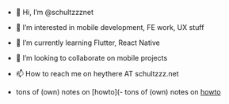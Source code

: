 - 👋 Hi, I’m @schultzzznet
- 👀 I’m interested in mobile development, FE work, UX stuff
- 🌱 I’m currently learning Flutter, React Native
- 💞️ I’m looking to collaborate on mobile projects
- 📫 How to reach me on heythere AT schultzzz.net

- tons of (own) notes on [howto](- tons of (own) notes on [howto](https://github.com/schultzzznet/schultzzznet-wiki-docs) 


<!---
schultzzznet/schultzzznet is a ✨ special ✨ repository because its `README.md` (this file) appears on your GitHub profile.
You can click the Preview link to take a look at your changes.
--->
